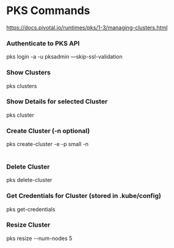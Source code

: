 # PKS Commands

https://docs.pivotal.io/runtimes/pks/1-3/managing-clusters.html

### Authenticate to PKS API
pks login -a <pks-api-url> -u pksadmin —skip-ssl-validation

### Show Clusters
pks clusters

### Show Details for selected Cluster
pks cluster <clustername>

### Create Cluster (-n optional)
pks create-cluster <clustername> -e <external name fqdn> -p small -n <option node number otherwise plan default>

### Delete Cluster
pks delete-cluster <clustername>

### Get Credentials for Cluster (stored in .kube/config)
pks get-credentials <clustername>

### Resize Cluster
pks resize <clustername> --num-nodes 5
